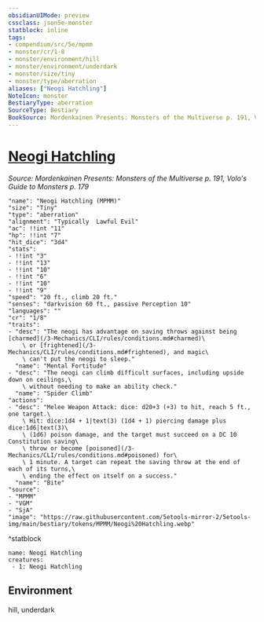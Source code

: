 ```yaml
---
obsidianUIMode: preview
cssclass: json5e-monster
statblock: inline
tags:
- compendium/src/5e/mpmm
- monster/cr/1-8
- monster/environment/hill
- monster/environment/underdark
- monster/size/tiny
- monster/type/aberration
aliases: ["Neogi Hatchling"]
NoteIcon: monster
BestiaryType: aberration
SourceType: Bestiary
BookSource: Mordenkainen Presents: Monsters of the Multiverse p. 191, Volo's Guide to Monsters p. 179
---
```

# [Neogi Hatchling](3-Mechanics\CLI\bestiary\aberration/neogi-hatchling-mpmm.md)
*Source: Mordenkainen Presents: Monsters of the Multiverse p. 191, Volo's Guide to Monsters p. 179*  

```statblock
"name": "Neogi Hatchling (MPMM)"
"size": "Tiny"
"type": "aberration"
"alignment": "Typically  Lawful Evil"
"ac": !!int "11"
"hp": !!int "7"
"hit_dice": "3d4"
"stats":
- !!int "3"
- !!int "13"
- !!int "10"
- !!int "6"
- !!int "10"
- !!int "9"
"speed": "20 ft., climb 20 ft."
"senses": "darkvision 60 ft., passive Perception 10"
"languages": ""
"cr": "1/8"
"traits":
- "desc": "The neogi has advantage on saving throws against being [charmed](/3-Mechanics/CLI/rules/conditions.md#charmed)\
    \ or [frightened](/3-Mechanics/CLI/rules/conditions.md#frightened), and magic\
    \ can't put the neogi to sleep."
  "name": "Mental Fortitude"
- "desc": "The neogi can climb difficult surfaces, including upside down on ceilings,\
    \ without needing to make an ability check."
  "name": "Spider Climb"
"actions":
- "desc": "Melee Weapon Attack: dice: d20+3 (+3) to hit, reach 5 ft., one target.\
    \ Hit: dice:1d4 + 1|text(3) (1d4 + 1) piercing damage plus dice:1d6|text(3)\
    \ (1d6) poison damage, and the target must succeed on a DC 10 Constitution saving\
    \ throw or become [poisoned](/3-Mechanics/CLI/rules/conditions.md#poisoned) for\
    \ 1 minute. A target can repeat the saving throw at the end of each of its turns,\
    \ ending the effect on itself on a success."
  "name": "Bite"
"source":
- "MPMM"
- "VGM"
- "SjA"
"image": "https://raw.githubusercontent.com/5etools-mirror-2/5etools-img/main/bestiary/tokens/MPMM/Neogi%20Hatchling.webp"
```
^statblock

```encounter-table
name: Neogi Hatchling
creatures:
 - 1: Neogi Hatchling
```

## Environment

hill, underdark